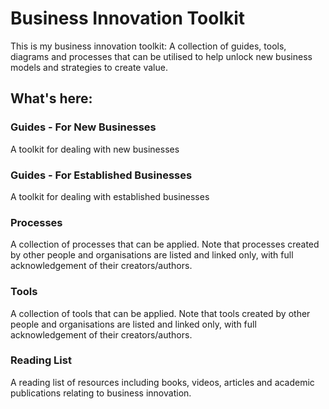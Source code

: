 # Business Innovation Toolkit

This is my business innovation toolkit: A collection of guides, tools, diagrams and
processes that can be utilised to help unlock new business models and
strategies to create value.

## What's here:

### Guides - For New Businesses

A toolkit for dealing with new businesses

### Guides - For Established Businesses

A toolkit for dealing with established businesses

### Processes

A collection of processes that can be applied. Note that processes created by
other people and organisations are listed and linked only, with full
acknowledgement of their creators/authors.

### Tools

A collection of tools that can be applied. Note that tools created by other
people and organisations are listed and linked only, with full acknowledgement
of their creators/authors.

### Reading List

A reading list of resources including books, videos, articles and academic
publications relating to business innovation.
